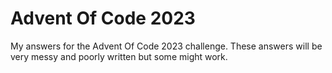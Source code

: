 # Advent Of Code 2023
 My answers for the Advent Of Code 2023 challenge. 
 These answers will be very messy and poorly written but some might work.
 